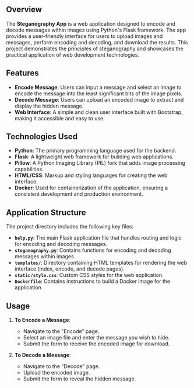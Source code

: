 ## Overview

The **Steganography App** is a web application designed to encode and decode messages within images using Python's Flask framework. The app provides a user-friendly interface for users to upload images and messages, perform encoding and decoding, and download the results. This project demonstrates the principles of steganography and showcases the practical application of web development technologies.

## Features

- **Encode Message**: Users can input a message and select an image to encode the message into the least significant bits of the image pixels.
- **Decode Message**: Users can upload an encoded image to extract and display the hidden message.
- **Web Interface**: A simple and clean user interface built with Bootstrap, making it accessible and easy to use.

## Technologies Used

- **Python**: The primary programming language used for the backend.
- **Flask**: A lightweight web framework for building web applications.
- **Pillow**: A Python Imaging Library (PIL) fork that adds image processing capabilities.
- **HTML/CSS**: Markup and styling languages for creating the web interface.
- **Docker**: Used for containerization of the application, ensuring a consistent development and production environment.

## Application Structure

The project directory includes the following key files:

- **`help.py`**: The main Flask application file that handles routing and logic for encoding and decoding messages.
- **`steganography.py`**: Contains functions for encoding and decoding messages within images.
- **`templates/`**: Directory containing HTML templates for rendering the web interface (index, encode, and decode pages).
- **`static/style.css`**: Custom CSS styles for the web application.
- **`Dockerfile`**: Contains instructions to build a Docker image for the application.

## Usage

1. **To Encode a Message**:
   - Navigate to the "Encode" page.
   - Select an image file and enter the message you wish to hide.
   - Submit the form to receive the encoded image for download.

2. **To Decode a Message**:
   - Navigate to the "Decode" page.
   - Upload the encoded image.
   - Submit the form to reveal the hidden message.
